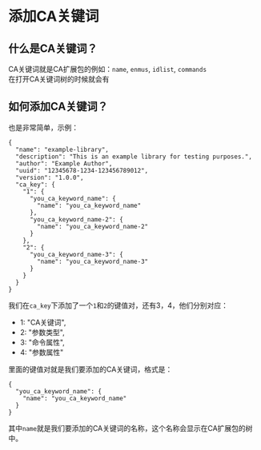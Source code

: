 # 添加CA关键词

## 什么是CA关键词？

CA关键词就是CA扩展包的例如：`name`, `enmus`, `idlist`, `commands`  
在打开CA关键词树的时候就会有

## 如何添加CA关键词？

也是非常简单，示例：
```json5
{
  "name": "example-library",
  "description": "This is an example library for testing purposes.",
  "author": "Example Author",
  "uuid": "12345678-1234-123456789012",
  "version": "1.0.0",
  "ca_key": {
    "1": {
      "you_ca_keyword_name": {
        "name": "you_ca_keyword_name"
      },
      "you_ca_keyword_name-2": {
        "name": "you_ca_keyword_name-2"
      }
    },
    "2": {
      "you_ca_keyword_name-3": {
        "name": "you_ca_keyword_name-3"
      }
    }
  }
}
```

我们在`ca_key`下添加了一个`1`和`2`的键值对，还有3，4，他们分别对应：
-    1: "CA关键词",  
-    2: "参数类型",  
-    3: "命令属性",  
-    4: "参数属性"

里面的键值对就是我们要添加的CA关键词，格式是：
```json5
{
  "you_ca_keyword_name": {
    "name": "you_ca_keyword_name"
  }
}
```

其中`name`就是我们要添加的CA关键词的名称，这个名称会显示在CA扩展包的树中。